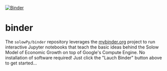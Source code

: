 [![Binder](http://mybinder.org/badge.svg)](http://mybinder.org/repo/solowPy/binder)

# binder
The `solowPy/binder` repository leverages the [mybinder.org](http://mybinder.org/) project to run interactive Jupyter notebooks that teach the basic ideas behind the Solow Model of Economic Growth on top of Google's Compute Engine.  No installation of software required! Just click the "Lauch Binder" button above to get started...
